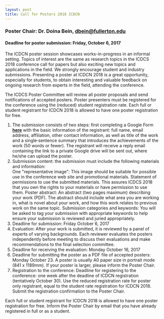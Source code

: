 ```yaml
---
layout: post
title: Call for Posters 2018 ICDCN
---
```


### Poster Chair: Dr. Doina Bein, dbein@fullerton.edu
#### Deadline for poster submission: Friday, October 6, 2017

The ICDCN poster session showcases works-in-progress in an informal setting. Topics of interest are the same as research topics in the ICDCS 2018 conference call for papers but also exciting new topics and applications in the field. We strongly encourage student and industry submissions. Presenting a poster at ICDCN 2018 is a great opportunity, especially for students, to obtain interesting and valuable feedback on ongoing research from experts in the field, attending the conference.

The ICDCS Poster Committee will review all poster proposals and send notifications of accepted posters. Poster presenters must be registered for the conference using the (reduced) student registration rate. Each full or student registrant for ICDCN 2018 is allowed to have one poster registration for free.

1. The submission consists of two steps: first completing a Google Form 
[__here__](http://bit.ly/2hpr3aj)
with the basic information of the registrant: full name, email address, affiliation, other contact information, as well as title of the work and a single‐sentence summary that introduces the achievements of the work (50 words or fewer). The registrant will receive a reply email containing the link to a private Google drive will be sent out, where he/she can upload the poster. 
2. Submission content: the submission must include the following materials and information:  
One "representative image": This image should be suitable for possible use in the conference web site and promotional materials. 
Statement of permissions to use the submitted materials. This assures ICDCS 2018 that you own the rights to your materials or have permission to use them.
Poster abstract: An abstract (two pages maximum) describing your work (PDF). The abstract should include what area you are working in, what is novel about your work, and how this work relates to previous work on the same topic.
Submission categories and keywords: You will be asked to tag your submission with appropriate keywords to help ensure your submission is reviewed and juried appropriately. 
3. Deadline for submission: Friday October 6, 2017 
4. Evaluation: After your work is submitted, it is reviewed by a panel of experts of varying backgrounds. Each reviewer evaluates the posters independently before meeting to discuss their evaluations and make recommendations to the final selection committee. 
5. Deadline for receiving the evaluation: Monday October 16, 2017 
6. Deadline for submitting the poster as a PDF file of accepted posters: Monday October 23. A poster is usually A0 paper size in portrait mode (841 x 1189mm). If your poster is larger, please inform the Poster Chair.
7. Registration to the conference:  Deadline for registering to the conference: one week after the deadline of ICDCN registration (tentatively October 30). Use the reduced registration rate for poster only registrant, equal to the student rate registration for ICDCN 2018. Submit the registration confirmation to the Poster Chair.

Each full or student registrant for ICDCN 2018 is allowed to have one poster registration for free. Inform the Poster Chair by email that you have already registered in full or as a student. 
